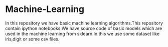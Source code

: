 # Machine-Learning
In this repository we have basic machine learning algorithms.This repository contain ipython notebooks.We have source code of basic models which are used in the machine learning from sklearn.In this we use some dataset like iris,digit or some csv files.


